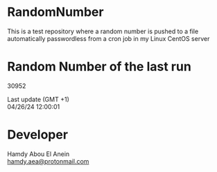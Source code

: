 # RandomNumber    
This is a test repository where a random number is pushed to a file automatically passwordless from a cron job in my Linux CentOS server    
# Random Number of the last run   
30952
      
Last update (GMT +1)    
04/26/24 12:00:01
# Developer    
Hamdy Abou El Anein   
hamdy.aea@protonmail.com
